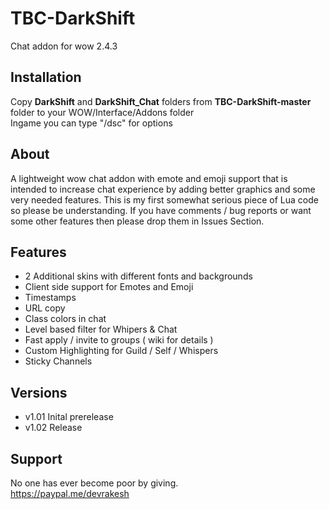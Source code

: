 # TBC-DarkShift
Chat addon for wow 2.4.3


## Installation

Copy **DarkShift** and **DarkShift_Chat** folders from **TBC-DarkShift-master** folder to your WOW/Interface/Addons folder  
Ingame you can type "/dsc" for options

## About

A lightweight wow chat addon with emote and emoji support that is intended to increase chat experience by adding better graphics and some very needed features. This is my first somewhat serious piece of Lua code so please be understanding. If you have comments / bug reports or want some other features then please drop them in Issues Section.

## Features

- 2 Additional skins with different fonts and backgrounds
- Client side support for Emotes and Emoji
- Timestamps
- URL copy
- Class colors in chat
- Level based filter for Whipers & Chat
- Fast apply / invite to groups ( wiki for details )
- Custom Highlighting for Guild / Self / Whispers
- Sticky Channels

## Versions

- v1.01 Inital prerelease
- v1.02 Release

## Support

No one has ever become poor by giving.  
https://paypal.me/devrakesh  
